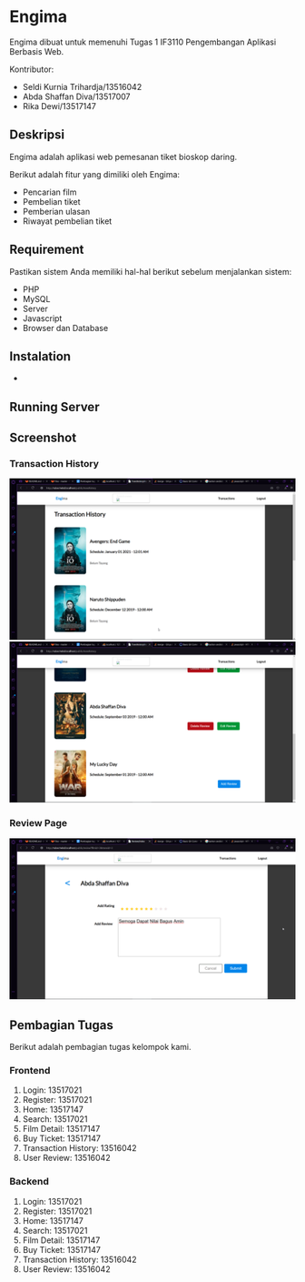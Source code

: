 # Engima
Engima dibuat untuk memenuhi Tugas 1 IF3110 Pengembangan Aplikasi Berbasis Web.

Kontributor:
* Seldi Kurnia Trihardja/13516042
* Abda Shaffan Diva/13517007
* Rika Dewi/13517147
## Deskripsi 
Engima adalah aplikasi web pemesanan tiket bioskop daring.

Berikut adalah fitur yang dimiliki oleh Engima:
* Pencarian film
* Pembelian tiket
* Pemberian ulasan
* Riwayat pembelian tiket
 
## Requirement
Pastikan sistem Anda memiliki hal-hal berikut sebelum menjalankan sistem:
* PHP 
* MySQL
* Server
* Javascript
* Browser dan Database

## Instalation
* 


## Running Server

## Screenshot

### Transaction History
![trans1](./Screenshots/TransHistory1.png)
![trans2](./Screenshots/TransHistory2.png)

### Review Page
![review](./Screenshots/Review.png)

## Pembagian Tugas
Berikut adalah pembagian tugas kelompok kami.
### Frontend
1. Login: 13517021
2. Register: 13517021
3. Home: 13517147
4. Search: 13517021
5. Film Detail: 13517147
6. Buy Ticket: 13517147
7. Transaction History: 13516042
8. User Review: 13516042

### Backend
1. Login: 13517021
2. Register: 13517021
3. Home: 13517147
4. Search: 13517021
5. Film Detail: 13517147
6. Buy Ticket: 13517147
7. Transaction History: 13516042
8. User Review: 13516042
